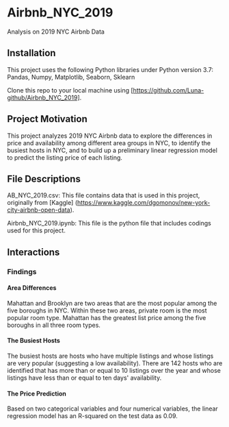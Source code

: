 # Airbnb_NYC_2019
Analysis on 2019 NYC Airbnb Data
## Installation
This project uses the following Python libraries under Python version 3.7:
  Pandas, 
  Numpy, 
  Matplotlib, 
  Seaborn, 
  Sklearn

Clone this repo to your local machine using [https://github.com/Luna-github/Airbnb_NYC_2019]. 

## Project Motivation
This project analyzes 2019 NYC Airbnb data to explore the differences in price and availability among different area groups in NYC, to identify the busiest hosts in NYC, and to build up a preliminary linear regression model to predict the listing price of each listing. 

## File Descriptions
AB_NYC_2019.csv: This file contains data that is used in this project, originally from [Kaggle] (https://www.kaggle.com/dgomonov/new-york-city-airbnb-open-data).

Airbnb_NYC_2019.ipynb: This file is the python file that includes codings used for this project.

## Interactions
### Findings
#### Area Differences
Mahattan and Brooklyn are two areas that are the most popular among the five boroughs in NYC. Within these two areas, private room is the most popular room type. Mahattan has the greatest list price among the five boroughs in all three room types. 

#### The Busiest Hosts
The busiest hosts are hosts who have multiple listings and whose listings are very popular (suggesting a low availability). There are 142 hosts who are identified that has more than or equal to 10 listings over the year and whose listings have less than or equal to ten days' availability. 

#### The Price Prediction
Based on two categorical variables and four numerical variables, the linear regression model has an R-squared on the test data as 0.09. 
